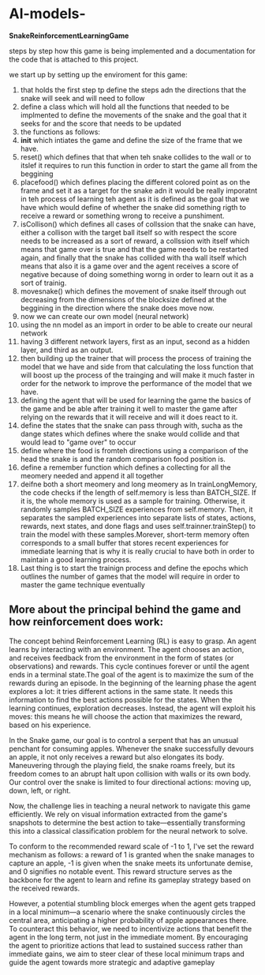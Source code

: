 # AI-models-
**SnakeReinforcementLearningGame**

steps by step how this game is being implemented and a documentation for the code that is attached to this project. 

we start up by setting up the enviroment for this game:
1. that holds the first step tp define the steps adn the directions that the snake will seek and will need to follow
2. define a class which will hold all the functions that needed to be implmented to define the movements of the snake and the goal that it seeks for and the score that needs to be updated
3. the functions as follows:
4. __init__ which intiates the game and define the size of the frame that we have.
5. reset() which defines that that when teh snake collides to the wall or to itslef it requires to run this function in order to start the game all from the beggining
6. placefood() which defines placing the different colored point as on the frame and set it as a target for the snake adn it would be really imporatnt in teh process of learning teh agent as it is defined as the goal that we have which would define of whether the snake did something rigth to receive a reward or something wrong to receive a punshiment.
7. isCollison() which defines all cases of collssion that the snake can have, either a collison with the target ball itself so with respect the score needs to be increased as a sort of reward, a collssion with itself which means that game over is true and that the game needs to be restarted again, and finally that the snake has collided with tha wall itself which means that also it is a game over and the agent receives a score of negative because of doing something worng in order to learn out it as a sort of trainig.
8. movesnake() which defines the movement of snake itself through out decreasing from the dimensions of the blocksize defined at the beggining in the direction where the snake does move now.
9. now we can create our own model (neural network)
10. using the nn model as an import in order to be able to create our neural network
11. having 3 different network layers, first as an input, second as a hidden layer, and third as an output.
12. then building up the trainer that will process the process of training the model that we have and side from that calculating the loss function that will boost up the process of the trainging and will make it much faster in order for the network to improve the performance of the model that we have.
13. defining the agent that will be used for learning the game the basics of the game and be able after training it well to master the game after relying on the rewards that it will receive and will it does react to it.
14. define the states that the snake can pass through with, sucha as the dange states which defines where the snake would collide and that would lead to "game over" to occur
15. define where the food is fromteh directions using a comparison of the head the snake is and the random comparison food position is.
16. define a remember function which defines a collecting for all the meomery needed and append it all together
17. deifne both a short meomery and long meomery as In trainLongMemory, the code checks if the length of self.memory is less than BATCH_SIZE. If it is, the whole memory is used as a sample for training. Otherwise, it randomly samples BATCH_SIZE experiences from self.memory. Then, it separates the sampled experiences into separate lists of states, actions, rewards, next states, and done flags and uses self.trainner.trainStep() to train the model with these samples.Morever, short-term memory often corresponds to a small buffer that stores recent experiences for immediate learning that is why it is really crucial to have both in order to maintain a good learning process.
18. Last thing is to start the trainign process and define the epochs which outlines the number of games that the model will require in order to master the game technique eventually

More about the principal behind the game and how reinforcement does work:
-------------------------------------------------------------------------
The concept behind Reinforcement Learning (RL) is easy to grasp. An agent learns by interacting with an environment. The agent chooses an action, and receives feedback from the environment in the form of states (or observations) and rewards. This cycle continues forever or until the agent ends in a terminal state.The goal of the agent is to maximize the sum of the rewards during an episode. In the beginning of the learning phase the agent explores a lot: it tries different actions in the same state. It needs this information to find the best actions possible for the states. When the learning continues, exploration decreases. Instead, the agent will exploit his moves: this means he will choose the action that maximizes the reward, based on his experience.

In the Snake game, our goal is to control a serpent that has an unusual penchant for consuming apples. Whenever the snake successfully devours an apple, it not only receives a reward but also elongates its body. Maneuvering through the playing field, the snake roams freely, but its freedom comes to an abrupt halt upon collision with walls or its own body. Our control over the snake is limited to four directional actions: moving up, down, left, or right.

Now, the challenge lies in teaching a neural network to navigate this game efficiently. We rely on visual information extracted from the game's snapshots to determine the best action to take—essentially transforming this into a classical classification problem for the neural network to solve.

To conform to the recommended reward scale of -1 to 1, I've set the reward mechanism as follows: a reward of 1 is granted when the snake manages to capture an apple, -1 is given when the snake meets its unfortunate demise, and 0 signifies no notable event. This reward structure serves as the backbone for the agent to learn and refine its gameplay strategy based on the received rewards.

However, a potential stumbling block emerges when the agent gets trapped in a local minimum—a scenario where the snake continuously circles the central area, anticipating a higher probability of apple appearances there. To counteract this behavior, we need to incentivize actions that benefit the agent in the long term, not just in the immediate moment. By encouraging the agent to prioritize actions that lead to sustained success rather than immediate gains, we aim to steer clear of these local minimum traps and guide the agent towards more strategic and adaptive gameplay







